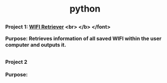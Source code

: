 # <p align = center> python </p>

## <b> <font size = "3"> Project 1: [WIFI Retriever]([https://github.com/qilin2/python-projects/tree/main/WIFI%20Retriever](https://github.com/qilin2/projects/blob/main/python/WIFI_Retriever/wifi_retriever.py)) <br> </b> </font>
Purpose: Retrieves information of all saved WIFI within the user computer and outputs it. 

## <b> <font size = "3"> Project 2 <br> </b> </font>
Purpose:

